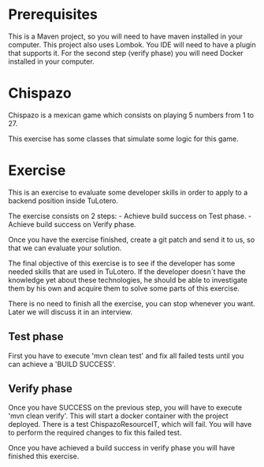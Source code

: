 # Prerequisites

This is a Maven project, so you will need to have maven installed in your computer.
This project also uses Lombok. You IDE will need to have a plugin that supports it.
For the second step (verify phase) you will need Docker installed in your computer.

# Chispazo

Chispazo is a mexican game which consists on playing 5 numbers from 1 to 27.

This exercise has some classes that simulate some logic for this game.

# Exercise

This is an exercise to evaluate some developer skills in order to apply to a backend position inside TuLotero.
 
The exercise consists on 2 steps:
    - Achieve build success on Test phase.
    - Achieve build success on Verify phase.
    
Once you have the exercise finished, create a git patch and send it to us, so that we can evaluate your solution.

The final objective of this exercise is to see if the developer has some needed skills that are used in TuLotero.
If the developer doesn´t have the knowledge yet about these technologies, he should be able to investigate them
by his own and acquire them to solve some parts of this exercise.

There is no need to finish all the exercise, you can stop whenever you want. Later we will discuss it in an interview.

## Test phase

First you have to execute 'mvn clean test' and fix all failed tests until you can achieve a 'BUILD SUCCESS'.

## Verify phase

Once you have SUCCESS on the previous step, you will have to execute 'mvn clean verify'. 
This will start a docker container with the project deployed. 
There is a test ChispazoResourceIT, which will fail. You will have to perform the required changes 
to fix this failed test.

Once you have achieved a build success in verify phase you will have finished this exercise.
